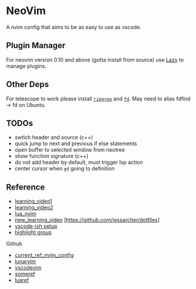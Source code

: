 # NeoVim

A nvim config that aims to be as easy to use as vscode.

## Plugin Manager

For neovim version 0.10 and above (gotta install from source) use [Lazy](https://github.com/folke/lazy.nvim?tab=readme-ov-file) to manage plugins.

## Other Deps
For telescope to work please install [`ripgrep`](https://github.com/BurntSushi/ripgrep/releases) and [`fd`](https://github.com/sharkdp/fd/releases). May need to alias fdfind -> fd on Ubuntu.

## TODOs
- swtich header and source (c++)
- quick jump to next and previous if else statements
- open buffer to selected window from neotree
- show function signature (c++)
- do not add header by default, must trigger lsp action
- center cursor when `gd` going to definition

## Reference
- [learning_video1](https://www.youtube.com/watch?v=gnupOrSEikQ)
- [learning_video2](https://www.youtube.com/watch?v=65Wq4fjREUU)
- [lua_nvim](https://www.youtube.com/watch?v=IP3J56sKtn0)
- [new_learning_video](https://www.youtube.com/watch?v=434tljD-5C8) [https://github.com/jessarcher/dotfiles]
- [vscode-ish setup](https://www.youtube.com/watch?v=GcoHnB5DoFA)
- [highlight group](https://www.youtube.com/watch?v=iHYeCLOOO_k&ab_channel=YukiUthman)

Github
- [current_ref_nvim_config](https://github.com/ChristianChiarulli/nvim/)
- [lunarvim](https://github.com/LunarVim/LunarVim)
- [vscodevim](https://github.com/josethz00/neovim-like-vscode)
- [someref](https://gist.github.com/benawad/b768f5a5bbd92c8baabd363b7e79786f)
- [luaref](https://github.com/mizlan/dots-nightly/tree/lua-port)
